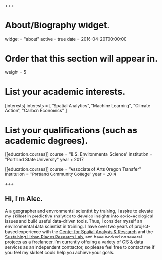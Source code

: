 +++
# About/Biography widget.
widget = "about"
active = true
date = 2016-04-20T00:00:00

# Order that this section will appear in.
weight = 5

# List your academic interests.
[interests]
  interests = [
    "Spatial Analytics",
    "Machine Learning",
    "Climate Action",
    "Carbon Economics"
  ]

# List your qualifications (such as academic degrees).
[[education.courses]]
  course = "B.S. Environmental Science"
  institution = "Portland State University"
  year = 2017

[[education.courses]]
  course = "Associate of Arts Oregon Transfer"
  institution = "Portland Community College"
  year = 2014

+++

## Hi, I'm Alec.

A a geographer and environmental scientist by training, I aspire to elevate my skillset in predictive analytics to develop insights into socio-ecological issues and build useful data-driven tools. Thus, I consider myself an environmental data scientist in training. I have over two years of project-based experience with the [Center for Spatial Analysis & Research](https://www.pdx.edu/geography/center-for-spatial-analysis-research-csar) and the [Sustaining Urban Places Research Lab](http://www.suprlab.org/), and have worked on several projects as a freelancer. I'm currently offering a variety of GIS & data services as an independent contractor, so please feel free to contact me if you feel my skillset could help you achieve your goals.

